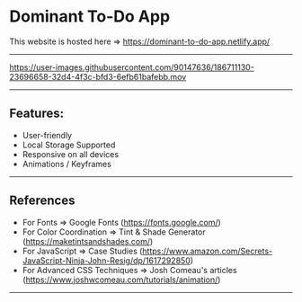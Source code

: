 
# Dominant To-Do App

This website is hosted here => https://dominant-to-do-app.netlify.app/

<hr>

https://user-images.githubusercontent.com/90147636/186711130-23696658-32d4-4f3c-bfd3-6efb61bafebb.mov


<hr>

## Features:
- User-friendly
- Local Storage Supported
- Responsive on all devices
- Animations / Keyframes

<hr>

## References
- For Fonts => Google Fonts (https://fonts.google.com/)
- For Color Coordination => Tint & Shade Generator (https://maketintsandshades.com/)
- For JavaScript => Case Studies (https://www.amazon.com/Secrets-JavaScript-Ninja-John-Resig/dp/1617292850)
- For Advanced CSS Techniques => Josh Comeau's articles (https://www.joshwcomeau.com/tutorials/animation/)

<hr>




